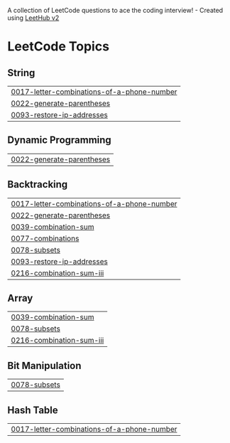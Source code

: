 A collection of LeetCode questions to ace the coding interview! - Created using [LeetHub v2](https://github.com/arunbhardwaj/LeetHub-2.0)
<!---LeetCode Topics Start-->
# LeetCode Topics
## String
|  |
| ------- |
| [0017-letter-combinations-of-a-phone-number](https://github.com/harsheeka/dsa/tree/master/0017-letter-combinations-of-a-phone-number) |
| [0022-generate-parentheses](https://github.com/harsheeka/dsa/tree/master/0022-generate-parentheses) |
| [0093-restore-ip-addresses](https://github.com/harsheeka/dsa/tree/master/0093-restore-ip-addresses) |
## Dynamic Programming
|  |
| ------- |
| [0022-generate-parentheses](https://github.com/harsheeka/dsa/tree/master/0022-generate-parentheses) |
## Backtracking
|  |
| ------- |
| [0017-letter-combinations-of-a-phone-number](https://github.com/harsheeka/dsa/tree/master/0017-letter-combinations-of-a-phone-number) |
| [0022-generate-parentheses](https://github.com/harsheeka/dsa/tree/master/0022-generate-parentheses) |
| [0039-combination-sum](https://github.com/harsheeka/dsa/tree/master/0039-combination-sum) |
| [0077-combinations](https://github.com/harsheeka/dsa/tree/master/0077-combinations) |
| [0078-subsets](https://github.com/harsheeka/dsa/tree/master/0078-subsets) |
| [0093-restore-ip-addresses](https://github.com/harsheeka/dsa/tree/master/0093-restore-ip-addresses) |
| [0216-combination-sum-iii](https://github.com/harsheeka/dsa/tree/master/0216-combination-sum-iii) |
## Array
|  |
| ------- |
| [0039-combination-sum](https://github.com/harsheeka/dsa/tree/master/0039-combination-sum) |
| [0078-subsets](https://github.com/harsheeka/dsa/tree/master/0078-subsets) |
| [0216-combination-sum-iii](https://github.com/harsheeka/dsa/tree/master/0216-combination-sum-iii) |
## Bit Manipulation
|  |
| ------- |
| [0078-subsets](https://github.com/harsheeka/dsa/tree/master/0078-subsets) |
## Hash Table
|  |
| ------- |
| [0017-letter-combinations-of-a-phone-number](https://github.com/harsheeka/dsa/tree/master/0017-letter-combinations-of-a-phone-number) |
<!---LeetCode Topics End-->